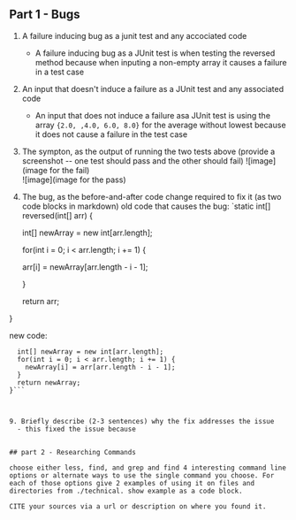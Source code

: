 ## Part 1 - Bugs
1. A failure inducing bug as a junit test and any accociated code
   - A failure inducing bug as a JUnit test is when testing the reversed method because when inputing a non-empty array it causes a failure in a test case

3. An input that doesn't induce a failure as a JUnit test and any associated code
   - An input that does not induce a failure asa JUnit test is using the array `{2.0, ,4.0, 6.0, 8.0}` for the average without lowest because it does not cause a failure in the test case 

5. The sympton, as the output of running the two tests above (provide a screenshot -- one test should pass and the other should fail)
   ![image](image for the fail)   
   ![image](image for the pass)
   

7. The bug, as the before-and-after code change required to fix it (as two code blocks in markdown)
old code that causes the bug:
   `static int[] reversed(int[] arr) {

    int[] newArray = new int[arr.length];

   for(int i = 0; i < arr.length; i += 1) {

      arr[i] = newArray[arr.length - i - 1];

   }

   return arr;

}


new code: 
  ```static int[] reversed(int[] arr) {
    int[] newArray = new int[arr.length];
    for(int i = 0; i < arr.length; i += 1) {
      newArray[i] = arr[arr.length - i - 1];
    }
    return newArray;
  }```



9. Briefly describe (2-3 sentences) why the fix addresses the issue
    - this fixed the issue because


## part 2 - Researching Commands

choose either less, find, and grep and find 4 interesting command line options or alternate ways to use the single command you choose. For each of those options give 2 examples of using it on files and directories from ./technical. show example as a code block. 

CITE your sources via a url or description on where you found it.



